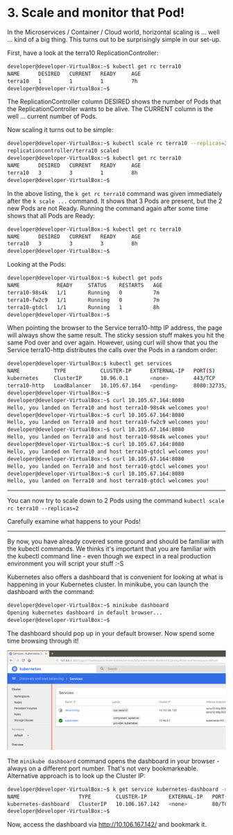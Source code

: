 # 3. Scale and monitor that Pod!

In the Microservices / Container / Cloud world, horizontal scaling is ... well ... kind of a big thing.
This turns out to be surprisingly simple in our set-up.

First, have a look at the terra10 ReplicationController:
```bash
developer@developer-VirtualBox:~$ kubectl get rc terra10 
NAME      DESIRED   CURRENT   READY     AGE
terra10   1         1         1         7h
developer@developer-VirtualBox:~$
```
The ReplicationController column DESIRED shows the number of Pods that the ReplicationController wants to be alive. The CURRENT column is the well ... current number of Pods. 

Now scaling it turns out to be simple:
```bash
developer@developer-VirtualBox:~$ kubectl scale rc terra10 --replicas=3
replicationcontroller/terra10 scaled
developer@developer-VirtualBox:~$ kubectl get rc terra10
NAME      DESIRED   CURRENT   READY     AGE
terra10   3         3         1         8h
developer@developer-VirtualBox:~$
``` 
In the above listing, the `k get rc terra10` command was given immediately after the `k scale ...` command. It shows that 3 Pods are present, but the 2 new Pods are not Ready. Running the command again after some time shows that all Pods are Ready:
```bash
developer@developer-VirtualBox:~$ kubectl get rc terra10 
NAME      DESIRED   CURRENT   READY     AGE
terra10   3         3         3         8h
developer@developer-VirtualBox:~$
``` 
Looking at the Pods:
```bash
developer@developer-VirtualBox:~$ kubectl get pods
NAME            READY     STATUS    RESTARTS   AGE
terra10-98s4k   1/1       Running   0          7m
terra10-fw2c9   1/1       Running   0          7m
terra10-gtdcl   1/1       Running   1          8h
developer@developer-VirtualBox:~$
```
When pointing the browser to the Service terra10-http IP address, the page will always show the same result. The sticky session stuff makes you hit the same Pod over and over again. However, using curl will show that you the Service terra10-http distributes the calls over the Pods in a random order:
```bash
developer@developer-VirtualBox:$ kubectl get services
NAME           TYPE           CLUSTER-IP      EXTERNAL-IP   PORT(S)          AGE
kubernetes     ClusterIP      10.96.0.1       <none>        443/TCP          50d
terra10-http   LoadBalancer   10.105.67.164   <pending>     8080:32735/TCP   16m
developer@developer-VirtualBox:~$
developer@developer-VirtualBox:~$ curl 10.105.67.164:8080
Hello, you landed on Terra10 and host terra10-98s4k welcomes you!
developer@developer-VirtualBox:~$ curl 10.105.67.164:8080
Hello, you landed on Terra10 and host terra10-fw2c9 welcomes you!
developer@developer-VirtualBox:~$ curl 10.105.67.164:8080
Hello, you landed on Terra10 and host terra10-98s4k welcomes you!
developer@developer-VirtualBox:~$ curl 10.105.67.164:8080
Hello, you landed on Terra10 and host terra10-gtdcl welcomes you!
developer@developer-VirtualBox:~$ curl 10.105.67.164:8080
Hello, you landed on Terra10 and host terra10-gtdcl welcomes you!
developer@developer-VirtualBox:~$ curl 10.105.67.164:8080
Hello, you landed on Terra10 and host terra10-gtdcl welcomes you!
```

***
You can now try to scale down to 2 Pods using the command `kubectl scale rc terra10 --replicas=2`

Carefully examine what happens to your Pods!
***
By now, you have already covered some ground and should be familiar with the kubectl commands. We thinks it's important that you are familiar with the kubectl command line - even though we expect in a real production environment you will script your stuff :-S

Kubernetes also offers a dashboard that is convenient for looking at what is happening in your Kubernetes cluster. Ìn minikube, you can launch the dashboard with the command:
```bash
developer@developer-VirtualBox:~$ minikube dashboard
Opening kubernetes dashboard in default browser...
developer@developer-VirtualBox:~$
```
The dashboard should pop up in your default browser. Now spend some time browsing through it!

![](img/lab3-dashboard.png)

The `minikube dashboard` command opens the dashboard in your browser - always on a different port number. That's not very bookmarkeable. Alternative approach is to look up the Cluster IP:
```bash
developer@developer-VirtualBox:~$ k get service kubernetes-dashboard -n kube-system 
NAME                   TYPE        CLUSTER-IP       EXTERNAL-IP   PORT(S)   AGE
kubernetes-dashboard   ClusterIP   10.106.167.142   <none>        80/TCP    18h
developer@developer-VirtualBox:~$ 
```
Now, access the dashboard via http://10.106.167.142/ and bookmark it.

